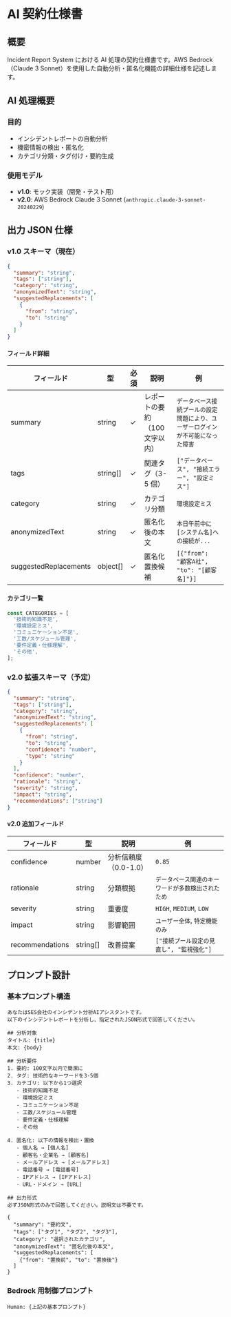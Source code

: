 # AI 契約仕様書

## 概要

Incident Report System における AI 処理の契約仕様書です。AWS Bedrock（Claude 3 Sonnet）を使用した自動分析・匿名化機能の詳細仕様を記述します。

## AI 処理概要

### 目的

- インシデントレポートの自動分析
- 機密情報の検出・匿名化
- カテゴリ分類・タグ付け・要約生成

### 使用モデル

- **v1.0**: モック実装（開発・テスト用）
- **v2.0**: AWS Bedrock Claude 3 Sonnet (`anthropic.claude-3-sonnet-20240229`)

## 出力 JSON 仕様

### v1.0 スキーマ（現在）

```json
{
  "summary": "string",
  "tags": ["string"],
  "category": "string",
  "anonymizedText": "string",
  "suggestedReplacements": [
    {
      "from": "string",
      "to": "string"
    }
  ]
}
```

#### フィールド詳細

| フィールド            | 型       | 必須 | 説明                           | 例                                                                             |
| --------------------- | -------- | ---- | ------------------------------ | ------------------------------------------------------------------------------ |
| summary               | string   | ✓    | レポートの要約（100 文字以内） | `データベース接続プールの設定問題により、ユーザーログインが不可能になった障害` |
| tags                  | string[] | ✓    | 関連タグ（3-5 個）             | `["データベース", "接続エラー", "設定ミス"]`                                   |
| category              | string   | ✓    | カテゴリ分類                   | `環境設定ミス`                                                                 |
| anonymizedText        | string   | ✓    | 匿名化後の本文                 | `本日午前中に[システム名]への接続が...`                                        |
| suggestedReplacements | object[] | ✓    | 匿名化置換候補                 | `[{"from": "顧客A社", "to": "[顧客名]"}]`                                      |

#### カテゴリ一覧

```javascript
const CATEGORIES = [
  '技術的知識不足',
  '環境設定ミス',
  'コミュニケーション不足',
  '工数/スケジュール管理',
  '要件定義・仕様理解',
  'その他',
];
```

### v2.0 拡張スキーマ（予定）

```json
{
  "summary": "string",
  "tags": ["string"],
  "category": "string",
  "anonymizedText": "string",
  "suggestedReplacements": [
    {
      "from": "string",
      "to": "string",
      "confidence": "number",
      "type": "string"
    }
  ],
  "confidence": "number",
  "rationale": "string",
  "severity": "string",
  "impact": "string",
  "recommendations": ["string"]
}
```

#### v2.0 追加フィールド

| フィールド      | 型       | 説明                  | 例                                                 |
| --------------- | -------- | --------------------- | -------------------------------------------------- |
| confidence      | number   | 分析信頼度（0.0-1.0） | `0.85`                                             |
| rationale       | string   | 分類根拠              | `データベース関連のキーワードが多数検出されたため` |
| severity        | string   | 重要度                | `HIGH`, `MEDIUM`, `LOW`                            |
| impact          | string   | 影響範囲              | `ユーザー全体`, `特定機能のみ`                     |
| recommendations | string[] | 改善提案              | `["接続プール設定の見直し", "監視強化"]`           |

## プロンプト設計

### 基本プロンプト構造

```text
あなたはSES会社のインシデント分析AIアシスタントです。
以下のインシデントレポートを分析し、指定されたJSON形式で回答してください。

## 分析対象
タイトル: {title}
本文: {body}

## 分析要件
1. 要約: 100文字以内で簡潔に
2. タグ: 技術的なキーワードを3-5個
3. カテゴリ: 以下から1つ選択
   - 技術的知識不足
   - 環境設定ミス
   - コミュニケーション不足
   - 工数/スケジュール管理
   - 要件定義・仕様理解
   - その他

4. 匿名化: 以下の情報を検出・置換
   - 個人名 → [個人名]
   - 顧客名・企業名 → [顧客名]
   - メールアドレス → [メールアドレス]
   - 電話番号 → [電話番号]
   - IPアドレス → [IPアドレス]
   - URL・ドメイン → [URL]

## 出力形式
必ずJSON形式のみで回答してください。説明文は不要です。

{
  "summary": "要約文",
  "tags": ["タグ1", "タグ2", "タグ3"],
  "category": "選択されたカテゴリ",
  "anonymizedText": "匿名化後の本文",
  "suggestedReplacements": [
    {"from": "置換前", "to": "置換後"}
  ]
}
```

### Bedrock 用制御プロンプト

```text
Human: {上記の基本プロンプト}
```
